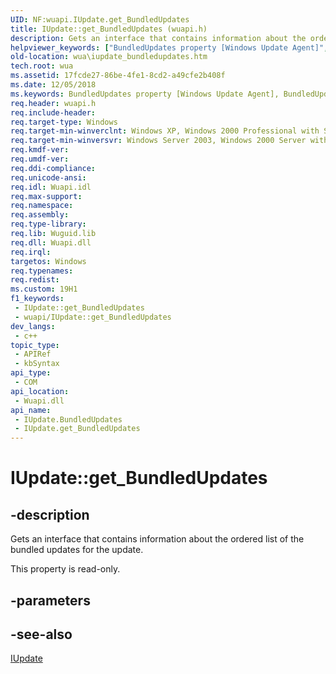 ```yaml
---
UID: NF:wuapi.IUpdate.get_BundledUpdates
title: IUpdate::get_BundledUpdates (wuapi.h)
description: Gets an interface that contains information about the ordered list of the bundled updates for the update.
helpviewer_keywords: ["BundledUpdates property [Windows Update Agent]","BundledUpdates property [Windows Update Agent]","IUpdate interface","IUpdate interface [Windows Update Agent]","BundledUpdates property","IUpdate.BundledUpdates","IUpdate.get_BundledUpdates","IUpdate::BundledUpdates","IUpdate::get_BundledUpdates","get_BundledUpdates","wua.iupdate_bundledupdates","wuapi/IUpdate::BundledUpdates","wuapi/IUpdate::get_BundledUpdates"]
old-location: wua\iupdate_bundledupdates.htm
tech.root: wua
ms.assetid: 17fcde27-86be-4fe1-8cd2-a49cfe2b408f
ms.date: 12/05/2018
ms.keywords: BundledUpdates property [Windows Update Agent], BundledUpdates property [Windows Update Agent],IUpdate interface, IUpdate interface [Windows Update Agent],BundledUpdates property, IUpdate.BundledUpdates, IUpdate.get_BundledUpdates, IUpdate::BundledUpdates, IUpdate::get_BundledUpdates, get_BundledUpdates, wua.iupdate_bundledupdates, wuapi/IUpdate::BundledUpdates, wuapi/IUpdate::get_BundledUpdates
req.header: wuapi.h
req.include-header: 
req.target-type: Windows
req.target-min-winverclnt: Windows XP, Windows 2000 Professional with SP3 [desktop apps only]
req.target-min-winversvr: Windows Server 2003, Windows 2000 Server with SP3 [desktop apps only]
req.kmdf-ver: 
req.umdf-ver: 
req.ddi-compliance: 
req.unicode-ansi: 
req.idl: Wuapi.idl
req.max-support: 
req.namespace: 
req.assembly: 
req.type-library: 
req.lib: Wuguid.lib
req.dll: Wuapi.dll
req.irql: 
targetos: Windows
req.typenames: 
req.redist: 
ms.custom: 19H1
f1_keywords:
 - IUpdate::get_BundledUpdates
 - wuapi/IUpdate::get_BundledUpdates
dev_langs:
 - c++
topic_type:
 - APIRef
 - kbSyntax
api_type:
 - COM
api_location:
 - Wuapi.dll
api_name:
 - IUpdate.BundledUpdates
 - IUpdate.get_BundledUpdates
---
```


# IUpdate::get_BundledUpdates


## -description

Gets an interface that contains information about the ordered list of the bundled updates for the update.

This property is read-only.

## -parameters

## -see-also

<a href="https://docs.microsoft.com/windows/desktop/api/wuapi/nn-wuapi-iupdate">IUpdate</a>

